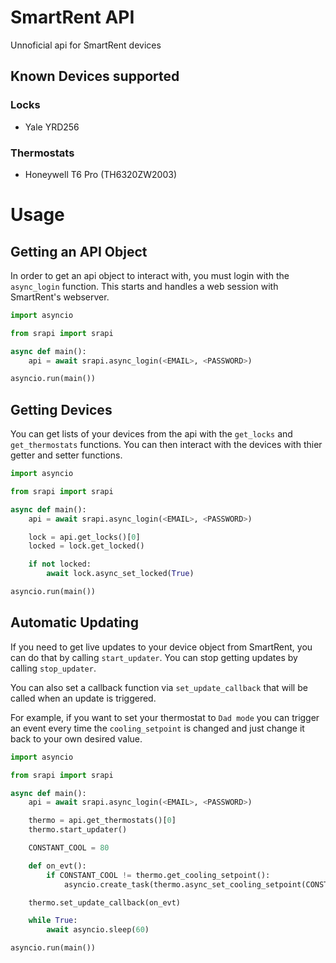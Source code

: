 # SmartRent API

Unnoficial api for SmartRent devices

## Known Devices supported
### Locks
* Yale YRD256

### Thermostats
* Honeywell T6 Pro (TH6320ZW2003)


# Usage

## Getting an API Object
In order to get an api object to interact with, you must login with the `async_login` function. This starts and handles a web session with SmartRent's webserver.

```python
import asyncio

from srapi import srapi

async def main():
    api = await srapi.async_login(<EMAIL>, <PASSWORD>)

asyncio.run(main())
```

## Getting Devices
You can get lists of your devices from the api with the `get_locks` and `get_thermostats` functions. You can then interact with the devices with thier getter and setter functions.

```python
import asyncio

from srapi import srapi

async def main():
    api = await srapi.async_login(<EMAIL>, <PASSWORD>)

    lock = api.get_locks()[0]
    locked = lock.get_locked()

    if not locked:
        await lock.async_set_locked(True)

asyncio.run(main())
```

## Automatic Updating
If you need to get live updates to your device object from SmartRent, you can do that by calling `start_updater`. You can stop getting updates by calling `stop_updater`.

You can also set a callback function via `set_update_callback` that will be called when an update is triggered.

For example, if you want to set your thermostat to `Dad mode` you can trigger an event every time the `cooling_setpoint` is changed and just change it back to your own desired value.
```python
import asyncio

from srapi import srapi

async def main():
    api = await srapi.async_login(<EMAIL>, <PASSWORD>)

    thermo = api.get_thermostats()[0]
    thermo.start_updater()

    CONSTANT_COOL = 80

    def on_evt():
        if CONSTANT_COOL != thermo.get_cooling_setpoint():
            asyncio.create_task(thermo.async_set_cooling_setpoint(CONSTANT_COOL))

    thermo.set_update_callback(on_evt)

    while True:
        await asyncio.sleep(60)

asyncio.run(main())
```

